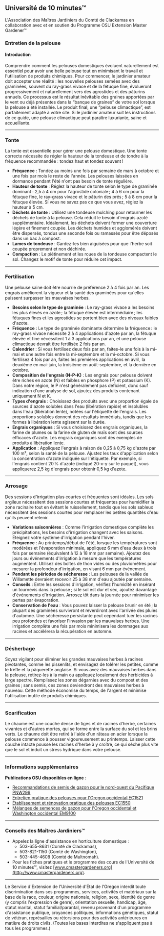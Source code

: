 ## Université de 10 minutes™  
L'Association des Maîtres Jardiniers du Comté de Clackamas en collaboration avec et en soutien du Programme OSU Extension Master Gardener™  

### Entretien de la pelouse  

#### Introduction  
Comprendre comment les pelouses domestiques évoluent naturellement est essentiel pour avoir une belle pelouse tout en minimisant le travail et l'utilisation de produits chimiques. Pour commencer, le jardinier amateur doit accepter une réalité : les nouvelles pelouses semées avec des graminées, souvent du ray-grass vivace et de la fétuque fine, évolueront progressivement et naturellement vers des agrostides et des pâturins annuels. Ce processus est le résultat inévitable des graines apportées par le vent ou déjà présentes dans la “banque de graines” de votre sol lorsque la pelouse a été installée. Le produit final, une “pelouse climactique”, est parfaitement adapté à votre site. Si le jardinier amateur suit les instructions de ce guide, une pelouse climactique peut paraître luxuriante, saine et accueillante.  

---

### Tonte  
La tonte est essentielle pour gérer une pelouse domestique. Une tonte correcte nécessite de régler la hauteur de la tondeuse et de tondre à la fréquence recommandée : tondez haut et tondez souvent !  

- **Fréquence** : Tondez au moins une fois par semaine de mars à octobre et une fois par mois le reste de l'année. Les pelouses laissées en dormance pendant l'été n'ont pas besoin de tonte régulière.  
- **Hauteur de tonte** : Réglez la hauteur de tonte selon le type de graminée dominant : 2,5 à 4 cm pour l'agrostide coloniale ; 4 à 6 cm pour la fétuque fine, le ray-grass vivace et le pâturin des prés ; 5 à 8 cm pour la fétuque élevée. Si vous ne savez pas ce que vous avez, réglez la hauteur à 5 cm.  
- **Déchets de tonte** : Utilisez une tondeuse mulching pour retourner les déchets de tonte à la pelouse. Cela réduit le besoin d'engrais azoté supplémentaire. Idéalement, les déchets doivent former une couverture légère et finement coupée. Les déchets humides et agglomérés doivent être dispersés, tondus une seconde fois ou ramassés pour être déposés dans un bac à compost.  
- **Lames de tondeuse** : Gardez-les bien aiguisées pour que l'herbe soit coupée proprement et non déchirée.  
- **Compaction** : Le piétinement et les roues de la tondeuse compactent le sol. Changez le motif de tonte pour réduire cet impact.  

---

### Fertilisation  
Une pelouse saine doit être nourrie de préférence 2 à 4 fois par an. Les engrais améliorent la vigueur et la santé des graminées pour qu'elles puissent surpasser les mauvaises herbes.  

- **Besoins selon le type de graminée** : Le ray-grass vivace a les besoins les plus élevés en azote ; la fétuque élevée est intermédiaire ; les fétuques fines et les agrostides se portent bien avec des niveaux faibles d'azote.  
- **Fréquence** : Le type de graminée dominante détermine la fréquence : le ray-grass vivace nécessite 2 à 4 applications d'azote par an, la fétuque élevée et fine nécessitent 1 à 3 applications par an, et une pelouse climactique devrait être fertilisée 2 fois par an.  
- **Calendrier** : Si vous fertilisez deux fois par an, faites-le une fois à la mi-mai et une autre fois entre la mi-septembre et la mi-octobre. Si vous fertilisez 4 fois par an, faites les premières applications en avril, la deuxième en mai-juin, la troisième en août-septembre, et la dernière en octobre.  
- **Composition de l'engrais (N-P-K)** : Les engrais pour pelouse doivent être riches en azote (N) et faibles en phosphore (P) et potassium (K). Dans notre région, le P n'est généralement pas déficient, donc sauf indication d'une analyse de sol, ajoutez des produits contenant uniquement N et K.  
- **Types d'engrais** : Choisissez des produits avec une proportion égale de sources d'azote solubles dans l'eau (libération rapide) et insolubles dans l'eau (libération lente), notées sur l'étiquette de l'engrais. Les proportions solubles donnent des résultats immédiats, tandis que les formes à libération lente agissent sur la durée.  
- **Engrais organiques** : Si vous choisissez des engrais organiques, la farine de plumes ou la farine de gluten de maïs sont des sources efficaces d'azote. Les engrais organiques sont des exemples de produits à libération lente.  
- **Application** : Appliquez l'engrais à raison de 0,25 à 0,75 kg d'azote par 100 m², selon la santé de la pelouse. Ajustez les taux d'application selon la concentration d'azote indiquée sur l'étiquette. Par exemple, si l'engrais contient 20 % d'azote (indiqué 20-x-y sur le paquet), vous appliquerez 2,5 kg d'engrais pour obtenir 0,5 kg d'azote.  

---

### Arrosage  
Des sessions d'irrigation plus courtes et fréquentes sont idéales. Les sols argileux nécessitent des sessions courtes et fréquentes pour humidifier la zone racinaire tout en évitant le ruissellement, tandis que les sols sableux nécessitent des sessions courtes pour remplacer les petites quantités d'eau qu'ils peuvent retenir.  

- **Variations saisonnières** : Comme l'irrigation domestique complète les précipitations, les besoins d'irrigation changent avec les saisons. Éteignez votre système d'irrigation pendant l'hiver.  
- **Fréquence** : Au printemps/début de l'été, lorsque les températures sont modérées et l'évaporation minimale, appliquez 6 mm d'eau deux à trois fois par semaine (équivalent à 12 à 18 mm par semaine). Ajoutez des jours ou événements d'irrigation à mesure que les températures augmentent. Utilisez des boîtes de thon vides ou des pluviomètres pour mesurer la profondeur d'irrigation, en visant 6 mm par événement.  
- **Pendant les périodes de sécheresse** : Les pelouses de la vallée de Willamette devraient recevoir 25 à 38 mm d'eau ajoutée par semaine.  
- **Conseils** : Entre les sessions d'irrigation, vérifiez l'humidité en insérant un tournevis dans la pelouse ; si le sol est dur et sec, ajoutez davantage d'événements d'irrigation. Arrosez tôt dans la journée pour minimiser les pertes par évaporation.  
- **Conservation de l'eau** : Vous pouvez laisser la pelouse brunir en été ; la plupart des graminées survivront et reverdiront avec l'arrivée des pluies d'automne. Une sécheresse persistante peut cependant tuer les racines peu profondes et favoriser l'invasion par les mauvaises herbes. Une irrigation complète une fois par mois minimisera les dommages aux racines et accélérera la récupération en automne.  

---

### Désherbage  
Soyez vigilant pour éliminer les grandes mauvaises herbes à racines pivotantes, comme les pissenlits, et envisagez de tolérer les petites, comme le trèfle et la pâquerette anglaise. Si vous avez des mauvaises herbes dans la pelouse, retirez-les à la main ou appliquez localement des herbicides à large spectre. Remplissez les zones dégarnies avec du compost et des graines ; sans semis, ces zones deviendront des mauvaises herbes à nouveau. Cette méthode économise du temps, de l'argent et minimise l'utilisation inutile de produits chimiques.  

---

### Scarification  
Le chaume est une couche dense de tiges et de racines d'herbe, certaines vivantes et d'autres mortes, qui se forme entre la surface du sol et les brins verts. Le chaume doit être retiré à l'aide d'un râteau en acier lorsque la pelouse commence à pousser vigoureusement au printemps. Laisser cette couche intacte pousse les racines d'herbe à y croître, ce qui sèche plus vite que le sol et induit un stress hydrique dans votre pelouse.  

---

### Informations supplémentaires  
**Publications OSU disponibles en ligne** :  
- [Recommandations de semis de gazon pour le nord-ouest du Pacifique PNW299](http://catalog.extension.oregonstate.edu)  
- [Entretien pratique des pelouses pour l'Oregon occidental EC1521](http://catalog.extension.oregonstate.edu)  
- [Établissement et rénovation pratique des pelouses EC1550](http://catalog.extension.oregonstate.edu)  
- [Mélanges de semences de gazon pour l'Oregon occidental et Washington occidental EM9100](http://catalog.extension.oregonstate.edu)  

---

### Conseils des Maîtres Jardiniers™  
- Appelez la ligne d'assistance en horticulture domestique :  
  - 503-655-8631 (Comté de Clackamas),  
  - 503-821-1150 (Comté de Washington),  
  - 503-445-4608 (Comté de Multnomah).  
- Pour les fiches pratiques et le programme des cours de l'Université de 10 minutes™, visitez [www.cmastergardeners.org](http://www.cmastergardeners.org).  

---

Le Service d'Extension de l'Université d'État de l'Oregon interdit toute discrimination dans ses programmes, services, activités et matériaux sur la base de la race, couleur, origine nationale, religion, sexe, identité de genre (y compris l'expression de genre), orientation sexuelle, handicap, âge, statut marital, statut familial/parantal, revenu provenant d'un programme d'assistance publique, croyances politiques, informations génétiques, statut de vétéran, représailles ou rétorsions pour des activités antérieures en matière de droits civils. (Toutes les bases interdites ne s'appliquent pas à tous les programmes.)